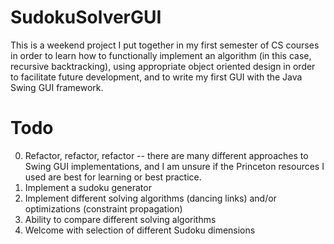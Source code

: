 # SudokuSolverGUI
This is a weekend project I put together in my first semester of CS courses in order to learn how to functionally implement an algorithm (in this case, recursive backtracking), using appropriate object oriented design in order to facilitate future development, and to write my first GUI with the Java Swing GUI framework.

# Todo
0. Refactor, refactor, refactor -- there are many different approaches to Swing GUI implementations, and I am unsure if the Princeton resources I used are best for learning or best practice.
1. Implement a sudoku generator
2. Implement different solving algorithms (dancing links) and/or optimizations (constraint propagation)
3. Ability to compare different solving algorithms
4. Welcome with selection of different Sudoku dimensions
